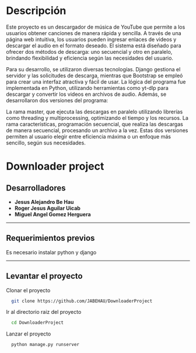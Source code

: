 # Descripción
Este proyecto es un descargador de música de YouTube que permite a los usuarios obtener canciones de manera rápida y sencilla. A través de una página web intuitiva, los usuarios pueden ingresar enlaces de videos y descargar el audio en el formato deseado. El sistema está diseñado para ofrecer dos métodos de descarga: uno secuencial y otro en paralelo, brindando flexibilidad y eficiencia según las necesidades del usuario.

Para su desarrollo, se utilizaron diversas tecnologías. Django gestiona el servidor y las solicitudes de descarga, mientras que Bootstrap se empleó para crear una interfaz atractiva y fácil de usar. La lógica del programa fue implementada en Python, utilizando herramientas como yt-dlp para descargar y convertir los videos en archivos de audio. Además, se desarrollaron dos versiones del programa:

La rama master, que ejecuta las descargas en paralelo utilizando librerías como threading y multiprocessing, optimizando el tiempo y los recursos.
La rama características, programación secuencial, que realiza las descargas de manera secuencial, procesando un archivo a la vez.
Estas dos versiones permiten al usuario elegir entre eficiencia máxima o un enfoque más sencillo, según sus necesidades. 


# Downloader project

## Desarrolladores
- **Jesus Alejandro Be Hau**
- **Roger Jesus Aguilar Uicab**
- **Miguel Angel Gomez Herguera**

---
## Requerimientos previos
Es necesario instalar python y django

---
## Levantar el proyecto

Clonar el proyecto

```bash
  git clone https://github.com/JABEHAU/DownloaderProject
```

Ir al directorio raiz del proyecto

```bash
  cd DownloaderProject
```

Lanzar el proyecto

```bash
  python manage.py runserver
```
